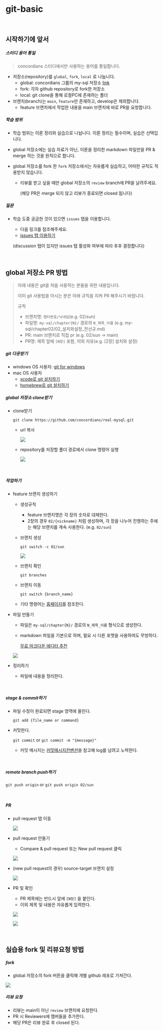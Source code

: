 # git-basic

<br>

## 시작하기에 앞서

##### 스터디 용어 통일

> concordians 스터디에서만 사용하는 용어를 통일합니다. 

- 저장소(repository)를 `global`, `fork`, `local` 로 나눕니다.
  - global: concordians 그룹의 my-sql 저장소 [link](https://github.com/concordians/real-mysql)
  - fork: 각자 github repository로 fork한 저장소
  - local: git clone을 통해 로컬PC에 존재하는 폴더
- 브랜치(branch)는 `main`, `feature`만 존재하고, develop은 제외합니다.
  - feature 브랜치에서 작업한 내용을 main 브랜치에 바로 PR을 요청합니다.

##### 학습 범위

- 학습 범위는 이론 정리와 실습으로 나뉩니다. 이론 정리는 필수이며, 실습은 선택입니다.

- global 저장소에는 실습 자료가 아닌, 이론을 정리한 markdown 파일만을 PR & merge 하는 것을 원칙으로 합니다.

- global 저장소를 fork 한 `fork` 저장소에서는 자유롭게 실습하고, 어떠한 규칙도 적용받지 않습니다.

  - 리뷰를 받고 싶을 때만 global 저장소의 `review` branch에 PR을 날려주세요.

    (해당 PR은 merge 되지 않고 리뷰가 종료되면 closed 됩니다)

##### 질문

- 학습 도중 궁금한 것이 있으면 `issues` 탭을 이용합니다.

  - 다음 링크를 참조해주세요.
  - [issues 탭 이용하기]()

  (discussion 탭이 있지만 issues 탭 활성화 여부에 따라 추후 결정합니다)

<br>

## global 저장소 PR 방법

> 아래 내용은 git을 처음 사용하는 분들을 위한 내용입니다.
>
> 이미 git 사용법을 아시는 분은 아래 규칙을 지켜 PR 해주시기 바랍니다.
>
> 규칙
>
> - 브랜치명: `챕터번호/닉네임`(e.g. 02/sun)
> - 파일명: `my-sql/chapter{N}/` 경로의 `N_제목_이름` (e.g. my-sql/chapter02/02\_설치와설정_전선규.md)
> - PR: main 브랜치로 직접 pr (e.g. 02/sun -> main)
> - PR명: 제목 앞에 `[N장]` 포함, 이외 자유(e.g. [2장] 설치와 설정)

##### git 다운받기

- windows OS 사용자: [git for windows](https://gitforwindows.org/)
- mac OS 사용자
  - [xcode로 git 설치하기](http://bkcarrier.tistory.com/35)
  - [homebrew로 git 설치하기](https://hanco.tistory.com/14)

##### global 저장소 clone받기

- clone받기

  `git clone https://github.com/concordians/real-mysql.git`

  - url 복사

    ![](./src/01-git-clone.png)

  - repository를 저장할 폴더 경로에서 clone 명령어 실행

    ![](./src/02-git-clone-command.png)

<br>

##### 작업하기

- feature 브랜치 생성하기

  - 생성규칙

    - feature 브랜치명은 각 장의 숫자로 대체한다.
    - 2장의 경우 `02/{nickname}` 처럼 생성하며, 각 장을 나누어 진행하는 주에는 해당 브랜치를 계속 사용한다. (e.g. `02/sun`)

  - 브랜치 생성

    `git switch -c 02/sun`

    ![](./src/04-create-branch.png)

  - 브랜치 확인

    `git branches`

  - 브랜치 이동

    `git switch {branch_name}`

  - 기타 명령어는 [홈페이지](https://git-scm.com/docs/git)를 참조한다.

- 파일 만들기

  - 파일은 `my-sql/chapter{N}/` 경로의 `N_제목_이름` 형식으로 생성한다.

  - markdown 파일을 기본으로 하며, 필요 시 다른 포맷을 사용하여도 무방하다.

    [무료 마크다운 에디터 추천](https://lynmp.com/en/article/be811c9dc501)

  ![](./src/03-make-file.png)

- 정리하기
  - 파일에 내용을 정리한다.

<br>

##### stage & commit하기

- 파일 수정이 완료되면 stage 영역에 올린다.

  `git add {file_name or command} `

- 커밋한다.

  `git commit` or `git commit -m "{message}"`

  - 커밋 메시지는 [커밋메시지컨벤션](https://gist.github.com/stephenparish/9941e89d80e2bc58a153)을 참고해 log를 남려고 노력한다.

<br>

##### remote branch push하기

`git push origin` or `git push origin 02/sun` 

<br>

##### PR

- pull request 탭 이동

  ![](./src/05-pr-1.png)

- pull request 만들기

  - Compare & pull request 또는 New pull request 클릭

  ![](./src/05-pr-2.png)

- (new pull request의 경우) source-target 브랜치 설정

  ![](./src/05-pr-3.png)

- PR 및 확인

  - PR 제목에는 반드시 앞에 `[N장]` 을 붙인다.
  - 이외 제목 및 내용은 자유롭게 입력한다.

  ![](./src/05-pr-4.png)

  ![](./src/05-pr-5.png)

<br>

## 실습용 fork 및 리뷰요청 방법

##### fork

- global 저장소의 fork 버튼을 클릭해 개별 github 레포로 가져간다.

![](./src/06-fork-1.png)

##### 리뷰 요청

- 리뷰는 main이 아닌 `review` 브랜치에 요청한다.
- PR 시 Reviewers에 멤버들을 추가한다.
- 해당 PR은 리뷰 완료 후 closed 된다.